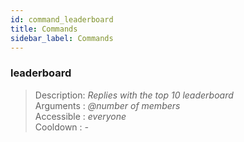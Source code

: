 ```yaml
---
id: command_leaderboard
title: Commands
sidebar_label: Commands
---
```


### leaderboard

> Description: _Replies with the top 10 leaderboard_<br>
> Arguments  : _@number of members_<br>
> Accessible : _everyone_<br>
> Cooldown   : _-_<br>